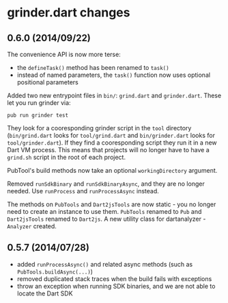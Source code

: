 # grinder.dart changes

## 0.6.0 (2014/09/22)

The convenience API is now more terse:
- the `defineTask()` method has been renamed to `task()`
- instead of named parameters, the `task()` function now uses optional positional parameters

Added two new entrypoint files in `bin/`: `grind.dart` and `grinder.dart`. These
let you run grinder via:

    pub run grinder test

They look for a cooresponding grinder script in the `tool` directory (`bin/grind.dart`
looks for `tool/grind.dart` and `bin/grinder.dart` looks for `tool/grinder.dart`).
If they find a cooresponding script they run it in a new Dart VM process. This
means that projects will no longer have to have a `grind.sh` script in the root
of each project.

PubTool's build methods now take an optional `workingDirectory` argument.

Removed `runSdkBinary` and `runSdkBinaryAsync`, and they are no longer needed.
Use `runProcess` and `runProcessAsync` instead.

The methods on `PubTools` and `Dart2jsTools` are now static - you no longer need
to create an instance to use them. `PubTools` renamed to `Pub` and `Dart2jsTools`
renamed to `Dart2js`. A new utility class for dartanalyzer - `Analyzer` created.

## 0.5.7 (2014/07/28)

- added `runProcessAsync()` and related async methods (such as `PubTools.buildAsync(...)`)
- removed duplicated stack traces when the build fails with exceptions
- throw an exception when running SDK binaries, and we are not able to locate the Dart SDK
